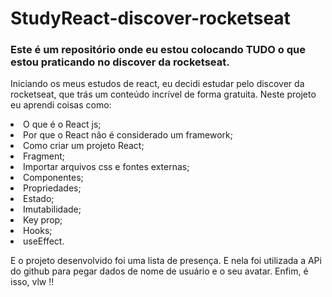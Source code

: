 # StudyReact-discover-rocketseat
### Este é um repositório onde eu estou colocando TUDO o que estou praticando no discover da rocketseat.

Iniciando os meus estudos de react, eu decidi estudar pelo discover da rocketseat, que trás um conteúdo incrível de forma gratuita.
Neste projeto eu aprendi coisas como: 

  <li> O que é o React js;
  <li> Por que o React não é considerado um framework;
  <li> Como criar um projeto React;
  <li> Fragment;
  <li> Importar arquivos css e fontes externas;
  <li> Componentes;
  <li> Propriedades;
  <li> Estado;
  <li> Imutabilidade;
  <li> Key prop;
  <li> Hooks;
  <li> useEffect.
  
  E o projeto desenvolvido foi uma lista de presença.
  E nela foi utilizada a APi do github para pegar dados de nome de usuário e o seu avatar.
  Enfim, é isso, vlw !!
 
